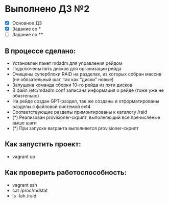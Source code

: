 # Выполнено ДЗ №2

 - [x] Основное ДЗ
 - [x] Задание со *
 - [ ] Задание со **

## В процессе сделано:
 - Установлен пакет mdadm для управления рейдом
 - Подключены пять дисков для организации рейда
 - Очищены суперблоки RAID на разделах, из которых собран массив (не обязательный шаг, так как "диски" новые)
 - Запущена команда сборки 10-го рейда из пяти дисков
 - В файл /etc/mdadm.conf записана информация о рейде (тоже уже не обязтельно)
 - На рейде создан GPT-раздел, так же созданы и отформатированы разделы с файловой системой ext4
 - Соответствующие разделы примонтированы к каталогу /raid
 - (*) Реализован provisioner-скрипт, выполняющий все пречисленые выше шаги
 - (*) При запуске вагранта выполняется provisioner-скрипт

## Как запустить проект:
 - vagrant up

## Как проверить работоспособность:
 - vagrant ssh
 - cat /proc/mdstat
 - ls -lah /raid

